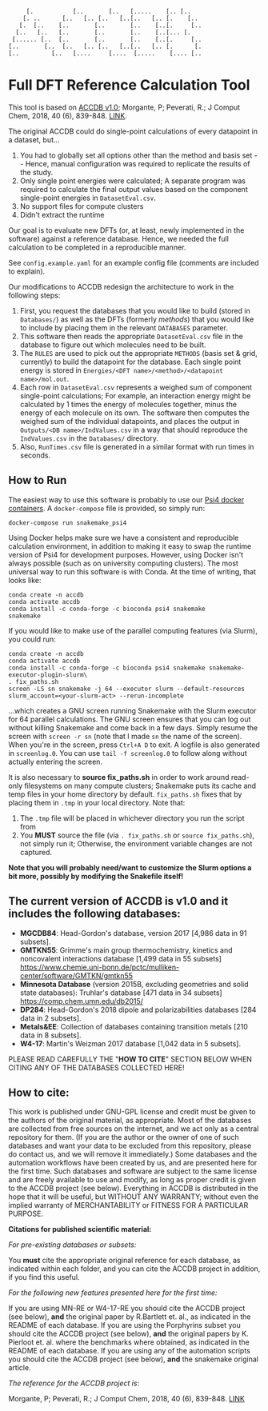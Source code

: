 ```
      [.           [..       [..   [.....    [.. [..      
     [. ..      [..   [.. [..   [..[..   [.. [.    [..    
    [.  [..    [..       [..       [..    [..[.     [..   
   [..   [..   [..       [..       [..    [..[... [.      
  [...... [..  [..       [..       [..    [..[.     [..   
 [..       [..  [..   [.. [..   [..[..   [.. [.      [.   
[..         [..   [....     [....  [.....    [.... [..    
 ```
 
# Full DFT Reference Calculation Tool

This tool is based on [ACCDB v1.0](https://github.com/peverati/ACCDB/tree/master); Morgante, P; Peverati, R.; J Comput
Chem, 2018, 40 (6), 839-848. [LINK](https://onlinelibrary.wiley.com/doi/abs/10.1002/jcc.25761).

The original ACCDB could do single-point calculations of every datapoint in a dataset, but...
1. You had to globally set all options other than the method and basis set -- Hence, manual configuration was required
to replicate the results of the study.
2. Only single point energies were calculated; A separate program was required to calculate the final output values
based on the component single-point energies in `DatasetEval.csv`.
3. No support files for compute clusters
4. Didn't extract the runtime

Our goal is to evaluate new DFTs (or, at least, newly implemented in the software) against a reference database. Hence,
we needed the full calculation to be completed in a reproducible manner.

See `config.example.yaml` for an example config file (comments are included to explain).

Our modifications to ACCDB redesign the architecture to work in the following steps:
1. First, you request the databases that you would like to build (stored in `Databases/`) as well as the DFTs (formerly
*methods*) that you would like to include by placing them in the relevant `DATABASES` parameter.
2. This software then reads the appropriate `DatasetEval.csv` file in the database to figure out which molecules need to
be built.
3. The `RULES` are used to pick out the appropriate `METHODS` (basis set & grid, currently) to build the datapoint for
the database. Each single point energy is stored in `Energies/<DFT name>/<method>/<datapoint name>/mol.out`.
4. Each row in `DatasetEval.csv` represents a weighed sum of component single-point calculations; For example, an
interaction energy might be calculated by 1 times the energy of molecules together, minus the energy of each molecule on
its own. The software then computes the weighed sum of the individual datapoints, and places the output in
`Outputs/<DB name>/IndValues.csv` in a way that should reproduce the `IndValues.csv` in the `Databases/` directory.
5. Also, `RunTimes.csv` file is generated in a similar format with run times in seconds.

## How to Run

The easiest way to use this software is probably to use our [Psi4 docker containers](https://github.com/UBCC3/psi4-docker-utils).
A `docker-compose` file is provided, so simply run:
```
docker-compose run snakemake_psi4
```
Using Docker helps make sure we have a consistent and reproducible calculation environment, in addition to making it
easy to swap the runtime version of Psi4 for development purposes. However, using Docker isn't always possible (such as
on university computing clusters). The most universal way to run this software is with Conda. At the time of writing,
that looks like:
```
conda create -n accdb
conda activate accdb
conda install -c conda-forge -c bioconda psi4 snakemake
snakemake
```

If you would like to make use of the parallel computing features (via Slurm), you could run:
```
conda create -n accdb
conda activate accdb
conda install -c conda-forge -c bioconda psi4 snakemake snakemake-executor-plugin-slurm\
. fix_paths.sh
screen -LS sn snakemake -j 64 --executor slurm --default-resources slurm_account=<your-slurm-act> --rerun-incomplete
```
...which creates a GNU screen running Snakemake with the Slurm executor for 64 parallel calculations. The GNU screen
ensures that you can log out without killing Snakemake and come back in a few days. Simply resume the screen with
`screen -r sn` (note that I made `sn` the name of the screen). When you're in the screen, press `Ctrl+A D` to exit. A
logfile is also generated in `screenlog.0`. You can use `tail -f screenlog.0` to follow along without actually entering
the screen.

It is also necessary to **source fix_paths.sh** in order to work around read-only filesystems on many compute clusters;
Snakemake puts its cache and temp files in your home directory by default. `fix_paths.sh` fixes that by placing them in
`.tmp` in your local directory. Note that:
1. The `.tmp` file will be placed in whichever directory you run the script from
2. You **MUST** source the file (via `. fix_paths.sh` or `source fix_paths.sh`), not simply run it; Otherwise, the
environment variable changes are not captured.

**Note that you will probably need/want to customize the Slurm options a bit more, possibly by modifying the Snakefile itself!**

## The current version of ACCDB is v1.0 and it includes the following databases:
- **MGCDB84**: Head-Gordon's database, version 2017 [4,986 data in 91 subsets].
- **GMTKN55**: Grimme's main group thermochemistry, kinetics and noncovalent interactions database [1,499 data in 55 subsets] https://www.chemie.uni-bonn.de/pctc/mulliken-center/software/GMTKN/gmtkn55
- **Minnesota Database** (version 2015B, excluding geometries and solid state databases): Truhlar's database [471 data in 34 subsets] https://comp.chem.umn.edu/db2015/
- **DP284**: Head-Gordon's 2018 dipole and polarizabilities databases [284 data in 2 subsets].
- **Metals&EE**: Collection of databases containing transition metals [210 data in 8 subsets].
- **W4-17**: Martin's Weizman 2017 database [1,042 data in 5 subsets].

PLEASE READ CAREFULLY THE "**HOW TO CITE**" SECTION BELOW WHEN CITING ANY OF THE DATABASES COLLECTED HERE!

## How to cite:
This work is published under GNU-GPL license and credit must be given to the authors of the original material, as appropriate. Most of the databases are collected from free sources on the internet, and we act only as a central repository for them. (If you are the author or the owner of one of such databases and want your data to be excluded from this repository, please do contact us, and we will remove it immediately.)
Some databases and the automation workflows have been created by us, and are presented here for the first time. Such databases and software are subject to the same license and are freely available to use and modify, as long as proper credit is given to the ACCDB project (see below).
Everything in ACCDB is distributed in the hope that it will be useful, but WITHOUT ANY WARRANTY; without even the implied warranty of MERCHANTABILITY or FITNESS FOR A PARTICULAR PURPOSE. 

**Citations for published scientific material:**

*For pre-existing databases or subsets:* 

You **must** cite the appropriate original reference for each database, as indicated within each folder, and you can cite the ACCDB project in addition, if you find this useful. 

*For the following new features presented here for the first time:* 

If you are using MN-RE or W4-17-RE you should cite the ACCDB project (see below), **and** the original paper by R.Bartlett et. al., as indicated in the README of each database.  If you are using the Porphyrins subset you should cite the ACCDB project (see below), **and** the original papers by K. Pierloot et. al. where the benchmarks where obtained, as indicated in the README of each database.  If you are using any of the automation scripts you should cite the ACCDB project (see below), **and** the snakemake original article.

*The reference for the ACCDB project is*: 

Morgante, P; Peverati, R.; J Comput Chem, 2018, 40 (6), 839-848. [LINK](https://onlinelibrary.wiley.com/doi/abs/10.1002/jcc.25761)

